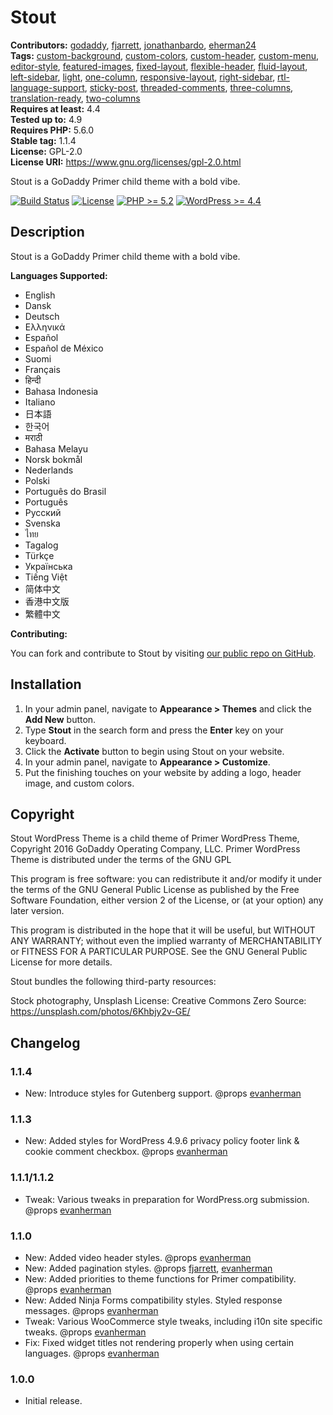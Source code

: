 # Stout #
**Contributors:** [godaddy](https://profiles.wordpress.org/godaddy), [fjarrett](https://profiles.wordpress.org/fjarrett), [jonathanbardo](https://profiles.wordpress.org/jonathanbardo), [eherman24](https://profiles.wordpress.org/eherman24)  
**Tags:**              [custom-background](https://wordpress.org/themes/tags/custom-background/), [custom-colors](https://wordpress.org/themes/tags/custom-colors/), [custom-header](https://wordpress.org/themes/tags/custom-header/), [custom-menu](https://wordpress.org/themes/tags/custom-menu/), [editor-style](https://wordpress.org/themes/tags/editor-style/), [featured-images](https://wordpress.org/themes/tags/featured-images/), [fixed-layout](https://wordpress.org/themes/tags/fixed-layout/), [flexible-header](https://wordpress.org/themes/tags/flexible-header/), [fluid-layout](https://wordpress.org/themes/tags/fluid-layout/), [left-sidebar](https://wordpress.org/themes/tags/left-sidebar/), [light](https://wordpress.org/themes/tags/light/), [one-column](https://wordpress.org/themes/tags/one-column/), [responsive-layout](https://wordpress.org/themes/tags/responsive-layout/), [right-sidebar](https://wordpress.org/themes/tags/right-sidebar/), [rtl-language-support](https://wordpress.org/themes/tags/rtl-language-support/), [sticky-post](https://wordpress.org/themes/tags/sticky-post/), [threaded-comments](https://wordpress.org/themes/tags/threaded-comments/), [three-columns](https://wordpress.org/themes/tags/three-columns/), [translation-ready](https://wordpress.org/themes/tags/translation-ready/), [two-columns](https://wordpress.org/themes/tags/two-columns/)  
**Requires at least:** 4.4  
**Tested up to:**      4.9  
**Requires PHP:**      5.6.0  
**Stable tag:**        1.1.4  
**License:**           GPL-2.0  
**License URI:**       https://www.gnu.org/licenses/gpl-2.0.html  

Stout is a GoDaddy Primer child theme with a bold vibe.

[![Build Status](https://travis-ci.org/godaddy/wp-stout-theme.svg?branch=master)](https://travis-ci.org/godaddy/wp-stout-theme) [![License](https://img.shields.io/badge/license-GPL--2.0-brightgreen.svg)](https://github.com/godaddy/wp-stout-theme/blob/master/license.txt) [![PHP >= 5.2](https://img.shields.io/badge/php-%3E=%205.2-8892bf.svg)](https://secure.php.net/supported-versions.php) [![WordPress >= 4.4](https://img.shields.io/badge/wordpress-%3E=%204.4-blue.svg)](https://wordpress.org/download/release-archive/)  

## Description ##

Stout is a GoDaddy Primer child theme with a bold vibe.

**Languages Supported:**

* English
* Dansk
* Deutsch
* Ελληνικά
* Español
* Español de México
* Suomi
* Français
* हिन्दी
* Bahasa Indonesia
* Italiano
* 日本語
* 한국어
* मराठी
* Bahasa Melayu
* Norsk bokmål
* Nederlands
* Polski
* Português do Brasil
* Português
* Русский
* Svenska
* ไทย
* Tagalog
* Türkçe
* Українська
* Tiếng Việt
* 简体中文
* 香港中文版
* 繁體中文

**Contributing:**

You can fork and contribute to Stout by visiting [our public repo on GitHub](https://github.com/godaddy/wp-stout-theme).

## Installation ##

1. In your admin panel, navigate to **Appearance > Themes** and click the **Add New** button.
2. Type **Stout** in the search form and press the **Enter** key on your keyboard.
3. Click the **Activate** button to begin using Stout on your website.
4. In your admin panel, navigate to **Appearance > Customize**.
5. Put the finishing touches on your website by adding a logo, header image, and custom colors.

## Copyright ##

Stout WordPress Theme is a child theme of Primer WordPress Theme, Copyright 2016 GoDaddy Operating Company, LLC.
Primer WordPress Theme is distributed under the terms of the GNU GPL

This program is free software: you can redistribute it and/or modify
it under the terms of the GNU General Public License as published by
the Free Software Foundation, either version 2 of the License, or
(at your option) any later version.

This program is distributed in the hope that it will be useful,
but WITHOUT ANY WARRANTY; without even the implied warranty of
MERCHANTABILITY or FITNESS FOR A PARTICULAR PURPOSE. See the
GNU General Public License for more details.

Stout bundles the following third-party resources:

Stock photography, Unsplash
License: Creative Commons Zero
Source: https://unsplash.com/photos/6Khbjy2v-GE/

## Changelog ##

### 1.1.4 ###

* New: Introduce styles for Gutenberg support. @props [evanherman](https://github.com/EvanHerman)

### 1.1.3 ###

* New: Added styles for WordPress 4.9.6 privacy policy footer link & cookie comment checkbox. @props [evanherman](https://github.com/EvanHerman)

### 1.1.1/1.1.2 ###

* Tweak: Various tweaks in preparation for WordPress.org submission. @props [evanherman](https://github.com/EvanHerman)

### 1.1.0 ###

* New: Added video header styles. @props [evanherman](https://github.com/EvanHerman)
* New: Added pagination styles. @props [fjarrett](https://github.com/fjarrett), [evanherman](https://github.com/EvanHerman)
* New: Added priorities to theme functions for Primer compatibility. @props [evanherman](https://github.com/EvanHerman)
* New: Added Ninja Forms compatibility styles. Styled response messages. @props [evanherman](https://github.com/EvanHerman)
* Tweak: Various WooCommerce style tweaks, including i10n site specific tweaks. @props [evanherman](https://github.com/EvanHerman)
* Fix: Fixed widget titles not rendering properly when using certain languages. @props [evanherman](https://github.com/EvanHerman)

### 1.0.0 ###

* Initial release.
